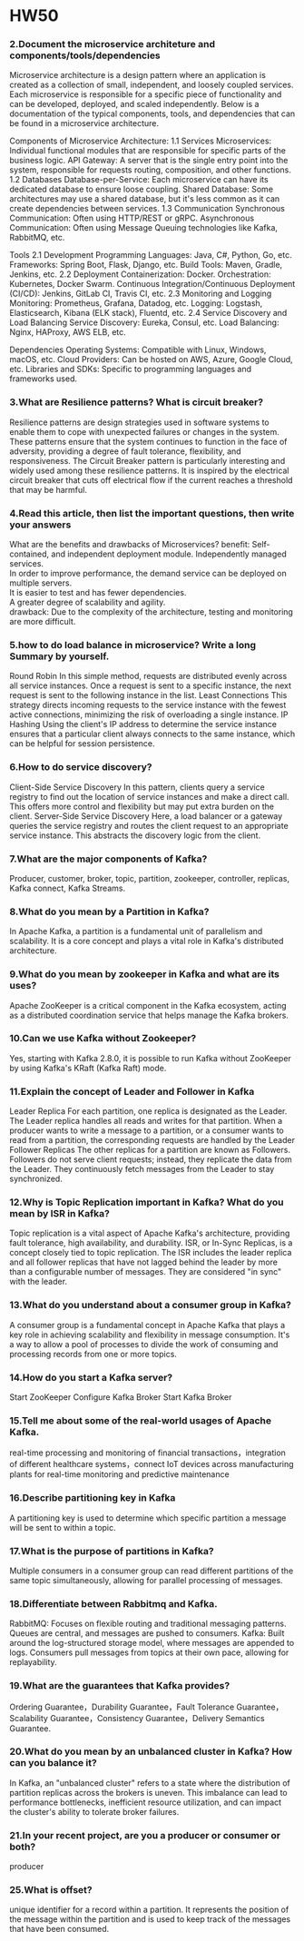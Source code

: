 # HW50

### 2.Document the microservice architeture and components/tools/dependencies
Microservice architecture is a design pattern where an application is created as a collection of small, independent, and loosely coupled services. Each microservice is responsible for a specific piece of functionality and can be developed, deployed, and scaled independently. Below is a documentation of the typical components, tools, and dependencies that can be found in a microservice architecture.

Components of Microservice Architecture:
1.1 Services
Microservices: Individual functional modules that are responsible for specific parts of the business logic.
API Gateway: A server that is the single entry point into the system, responsible for requests routing, composition, and other functions.
1.2 Databases
Database-per-Service: Each microservice can have its dedicated database to ensure loose coupling.
Shared Database: Some architectures may use a shared database, but it's less common as it can create dependencies between services.
1.3 Communication
Synchronous Communication: Often using HTTP/REST or gRPC.
Asynchronous Communication: Often using Message Queuing technologies like Kafka, RabbitMQ, etc.

Tools
2.1 Development
Programming Languages: Java, C#, Python, Go, etc.
Frameworks: Spring Boot, Flask, Django, etc.
Build Tools: Maven, Gradle, Jenkins, etc.
2.2 Deployment
Containerization: Docker.
Orchestration: Kubernetes, Docker Swarm.
Continuous Integration/Continuous Deployment (CI/CD): Jenkins, GitLab CI, Travis CI, etc.
2.3 Monitoring and Logging
Monitoring: Prometheus, Grafana, Datadog, etc.
Logging: Logstash, Elasticsearch, Kibana (ELK stack), Fluentd, etc.
2.4 Service Discovery and Load Balancing
Service Discovery: Eureka, Consul, etc.
Load Balancing: Nginx, HAProxy, AWS ELB, etc.

Dependencies
Operating Systems: Compatible with Linux, Windows, macOS, etc.
Cloud Providers: Can be hosted on AWS, Azure, Google Cloud, etc.
Libraries and SDKs: Specific to programming languages and frameworks used.

### 3.What are Resilience patterns? What is circuit breaker?
Resilience patterns are design strategies used in software systems to enable them to cope with unexpected failures or changes in the system. These patterns ensure that the system continues to function in the face of adversity, providing a degree of fault tolerance, flexibility, and responsiveness. 
The Circuit Breaker pattern is particularly interesting and widely used among these resilience patterns. It is inspired by the electrical circuit breaker that cuts off electrical flow if the current reaches a threshold that may be harmful.

### 4.Read this article, then list the important questions, then write your answers
What are the benefits and drawbacks of Microservices?
benefit:
Self-contained, and independent deployment module. 
Independently managed services.   
In order to improve performance, the demand service can be deployed on multiple servers.   
It is easier to test and has fewer dependencies.  
A greater degree of scalability and agility.   
drawback:
Due to the complexity of the architecture, testing and monitoring are more difficult. 

### 5.how to do load balance in microservice? Write a long Summary by yourself.
Round Robin
In this simple method, requests are distributed evenly across all service instances. Once a request is sent to a specific instance, the next request is sent to the following instance in the list.
Least Connections
This strategy directs incoming requests to the service instance with the fewest active connections, minimizing the risk of overloading a single instance.
IP Hashing
Using the client's IP address to determine the service instance ensures that a particular client always connects to the same instance, which can be helpful for session persistence.

### 6.How to do service discovery?
Client-Side Service Discovery
In this pattern, clients query a service registry to find out the location of service instances and make a direct call. This offers more control and flexibility but may put extra burden on the client.
Server-Side Service Discovery
Here, a load balancer or a gateway queries the service registry and routes the client request to an appropriate service instance. This abstracts the discovery logic from the client.

### 7.What are the major components of Kafka?
Producer, customer, broker, topic, partition, zookeeper, controller, replicas, Kafka connect, Kafka Streams.

### 8.What do you mean by a Partition in Kafka?
In Apache Kafka, a partition is a fundamental unit of parallelism and scalability. It is a core concept and plays a vital role in Kafka's distributed architecture. 

### 9.What do you mean by zookeeper in Kafka and what are its uses?
Apache ZooKeeper is a critical component in the Kafka ecosystem, acting as a distributed coordination service that helps manage the Kafka brokers.

### 10.Can we use Kafka without Zookeeper?
Yes, starting with Kafka 2.8.0, it is possible to run Kafka without ZooKeeper by using Kafka's KRaft (Kafka Raft) mode.

### 11.Explain the concept of Leader and Follower in Kafka
Leader Replica
For each partition, one replica is designated as the Leader. The Leader replica handles all reads and writes for that partition. When a producer wants to write a message to a partition, or a consumer wants to read from a partition, the corresponding requests are handled by the Leader
Follower Replicas
The other replicas for a partition are known as Followers. Followers do not serve client requests; instead, they replicate the data from the Leader. They continuously fetch messages from the Leader to stay synchronized.

### 12.Why is Topic Replication important in Kafka? What do you mean by ISR in Kafka?
Topic replication is a vital aspect of Apache Kafka's architecture, providing fault tolerance, high availability, and durability. ISR, or In-Sync Replicas, is a concept closely tied to topic replication. 
The ISR includes the leader replica and all follower replicas that have not lagged behind the leader by more than a configurable number of messages. They are considered "in sync" with the leader.

### 13.What do you understand about a consumer group in Kafka?
A consumer group is a fundamental concept in Apache Kafka that plays a key role in achieving scalability and flexibility in message consumption. It's a way to allow a pool of processes to divide the work of consuming and processing records from one or more topics. 

### 14.How do you start a Kafka server?
Start ZooKeeper
Configure Kafka Broker
Start Kafka Broker

### 15.Tell me about some of the real-world usages of Apache Kafka.
real-time processing and monitoring of financial transactions，integration of different healthcare systems，connect IoT devices across manufacturing plants for real-time monitoring and predictive maintenance

### 16.Describe partitioning key in Kafka
A partitioning key is used to determine which specific partition a message will be sent to within a topic.

### 17.What is the purpose of partitions in Kafka?
Multiple consumers in a consumer group can read different partitions of the same topic simultaneously, allowing for parallel processing of messages.

### 18.Differentiate between Rabbitmq and Kafka.
RabbitMQ: Focuses on flexible routing and traditional messaging patterns. Queues are central, and messages are pushed to consumers.
Kafka: Built around the log-structured storage model, where messages are appended to logs. Consumers pull messages from topics at their own pace, allowing for replayability.

### 19.What are the guarantees that Kafka provides?
Ordering Guarantee，Durability Guarantee，Fault Tolerance Guarantee，Scalability Guarantee，Consistency Guarantee，Delivery Semantics Guarantee.

### 20.What do you mean by an unbalanced cluster in Kafka? How can you balance it?
In Kafka, an "unbalanced cluster" refers to a state where the distribution of partition replicas across the brokers is uneven. This imbalance can lead to performance bottlenecks, inefficient resource utilization, and can impact the cluster's ability to tolerate broker failures.

### 21.In your recent project, are you a producer or consumer or both?
producer

### 25.What is offset?
unique identifier for a record within a partition. It represents the position of the message within the partition and is used to keep track of the messages that have been consumed.

